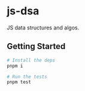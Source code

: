 # js-dsa

JS data structures and algos.

## Getting Started

```bash
# Install the deps
pnpm i

# Run the tests
pnpm test
```
